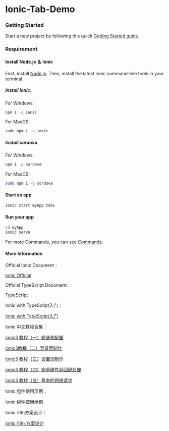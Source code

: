 # Ionic-Tab-Demo

### Getting Started

Start a new project by following this quick [Getting Started guide](https://ionicframework.com/getting-started/#cli).

### Requirement

#### Install Node.js ＆ Ionic
First, install [Node.js](https://nodejs.org/en/). Then, install the latest Ionic command-line tools in your terminal. 
##### Install Ionic:

For Windows:
```bash
npm i -g ionic
```
For MacOS:
```bash
sudo npm i -g ionic
```

##### Install cordova

For Windows:
```bash
npm i -g cordova
```
For MacOS:
```bash
sudo npm i -g cordova
```

#### Start an app

```bash
ionic start myApp tabs
```

#### Run your app

```bash
cd myApp 
ionic serve
```

For more Commands, you can see [Commands](https://ionicframework.com/docs/cli/commands.html).

#### More Information

Official Ionic Document： 

[Ionic Official](https://ionicframework.com/docs/)

Official TypeScript Document:

[TypeScript](http://www.typescriptlang.org/)

Ionic with TypeScript入门：

[Ionic with TypeScript入门](https://yanxiaodi.gitbooks.io/ionic2-guide/content/introduction/)

Ionic 中文教程合集：

[ionic3 教程（一）安装和配置](https://segmentfault.com/a/1190000009922225)

[ionic3教程（二）登录页制作](https://segmentfault.com/a/1190000009922271)

[ionic3 教程（三）设置页制作](https://segmentfault.com/a/1190000009924710)

[ionic3 教程（四）安卓硬件返回键处理](https://segmentfault.com/a/1190000010364414)

[ionic3 教程（五）基本的网络请求](https://segmentfault.com/a/1190000010805285)

Ionic 组件使用示例：

[Ionic 组件使用示例](https://www.jianshu.com/p/1f1eaaedd61f)

Ionic i18n方案设计：

[Ionic i18n 方案设计](https://segmentfault.com/a/1190000008657804)
